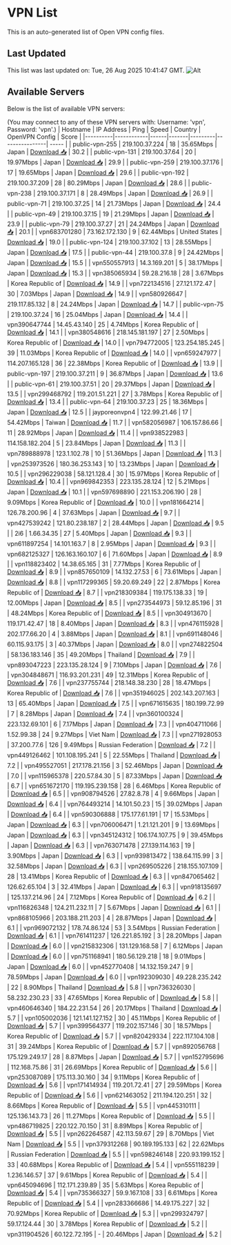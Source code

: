 # VPN List

This is an auto-generated list of Open VPN config files.

## Last Updated

This list was last updated on: Tue, 26 Aug 2025 10:41:47 GMT.
![Alt](https://repobeats.axiom.co/api/embed/186b98318ef1479477931607c1ad7d823f12451f.svg "Repobeats analytics image")

## Available Servers

Below is the list of available VPN servers:

(You may connect to any of these VPN servers with: Username: 'vpn', Password: 'vpn'.)
| Hostname | IP Address | Ping | Speed | Country | OpenVPN Config | Score |
|----------|------------|------|-------|---------|----------------| ----- |
| public-vpn-255 | 219.100.37.224 | 18 | 35.65Mbps | Japan | [Download 📥](./configs/server_0_JP.ovpn) | 30.2 |
| public-vpn-131 | 219.100.37.64 | 20 | 19.97Mbps | Japan | [Download 📥](./configs/server_1_JP.ovpn) | 29.9 |
| public-vpn-259 | 219.100.37.176 | 17 | 19.65Mbps | Japan | [Download 📥](./configs/server_2_JP.ovpn) | 29.6 |
| public-vpn-192 | 219.100.37.209 | 28 | 80.29Mbps | Japan | [Download 📥](./configs/server_3_JP.ovpn) | 28.6 |
| public-vpn-238 | 219.100.37.171 | 8 | 28.49Mbps | Japan | [Download 📥](./configs/server_4_JP.ovpn) | 26.9 |
| public-vpn-71 | 219.100.37.25 | 14 | 21.73Mbps | Japan | [Download 📥](./configs/server_5_JP.ovpn) | 24.4 |
| public-vpn-49 | 219.100.37.15 | 19 | 21.29Mbps | Japan | [Download 📥](./configs/server_6_JP.ovpn) | 23.9 |
| public-vpn-79 | 219.100.37.27 | 21 | 24.24Mbps | Japan | [Download 📥](./configs/server_7_JP.ovpn) | 20.1 |
| vpn683701280 | 73.162.172.130 | 9 | 62.44Mbps | United States | [Download 📥](./configs/server_8_US.ovpn) | 19.0 |
| public-vpn-124 | 219.100.37.102 | 13 | 28.55Mbps | Japan | [Download 📥](./configs/server_9_JP.ovpn) | 17.5 |
| public-vpn-44 | 219.100.37.8 | 9 | 24.42Mbps | Japan | [Download 📥](./configs/server_10_JP.ovpn) | 15.5 |
| vpn550557913 | 14.3.169.201 | 5 | 38.17Mbps | Japan | [Download 📥](./configs/server_11_JP.ovpn) | 15.3 |
| vpn385065934 | 59.28.216.18 | 28 | 3.67Mbps | Korea Republic of | [Download 📥](./configs/server_12_KR.ovpn) | 14.9 |
| vpn722134516 | 27.121.172.47 | 30 | 7.03Mbps | Japan | [Download 📥](./configs/server_13_JP.ovpn) | 14.9 |
| vpn580926647 | 219.117.85.132 | 8 | 24.24Mbps | Japan | [Download 📥](./configs/server_14_JP.ovpn) | 14.7 |
| public-vpn-75 | 219.100.37.24 | 16 | 25.04Mbps | Japan | [Download 📥](./configs/server_15_JP.ovpn) | 14.4 |
| vpn390647744 | 14.45.43.140 | 25 | 4.74Mbps | Korea Republic of | [Download 📥](./configs/server_16_KR.ovpn) | 14.1 |
| vpn380548616 | 218.145.181.197 | 27 | 2.50Mbps | Korea Republic of | [Download 📥](./configs/server_17_KR.ovpn) | 14.0 |
| vpn794772005 | 123.254.185.245 | 39 | 11.03Mbps | Korea Republic of | [Download 📥](./configs/server_18_KR.ovpn) | 14.0 |
| vpn659247977 | 114.207.165.128 | 36 | 22.38Mbps | Korea Republic of | [Download 📥](./configs/server_19_KR.ovpn) | 13.9 |
| public-vpn-197 | 219.100.37.211 | 9 | 36.87Mbps | Japan | [Download 📥](./configs/server_20_JP.ovpn) | 13.6 |
| public-vpn-61 | 219.100.37.51 | 20 | 29.37Mbps | Japan | [Download 📥](./configs/server_21_JP.ovpn) | 13.5 |
| vpn299468792 | 119.201.51.221 | 27 | 3.78Mbps | Korea Republic of | [Download 📥](./configs/server_22_KR.ovpn) | 13.4 |
| public-vpn-64 | 219.100.37.23 | 25 | 18.36Mbps | Japan | [Download 📥](./configs/server_23_JP.ovpn) | 12.5 |
| jayporeonvpn4 | 122.99.21.46 | 17 | 54.42Mbps | Taiwan | [Download 📥](./configs/server_24_TW.ovpn) | 11.7 |
| vpn582056987 | 106.157.86.66 | 11 | 28.92Mbps | Japan | [Download 📥](./configs/server_25_JP.ovpn) | 11.4 |
| vpn938522983 | 114.158.182.204 | 5 | 23.84Mbps | Japan | [Download 📥](./configs/server_26_JP.ovpn) | 11.3 |
| vpn789888978 | 123.1.102.78 | 10 | 51.36Mbps | Japan | [Download 📥](./configs/server_27_JP.ovpn) | 11.3 |
| vpn253973526 | 180.36.253.143 | 10 | 13.23Mbps | Japan | [Download 📥](./configs/server_28_JP.ovpn) | 10.5 |
| vpn296229038 | 58.121.128.4 | 30 | 15.97Mbps | Korea Republic of | [Download 📥](./configs/server_29_KR.ovpn) | 10.4 |
| vpn969842353 | 223.135.28.124 | 12 | 5.21Mbps | Japan | [Download 📥](./configs/server_30_JP.ovpn) | 10.1 |
| vpn597698890 | 221.153.206.190 | 28 | 9.09Mbps | Korea Republic of | [Download 📥](./configs/server_31_KR.ovpn) | 10.0 |
| vpn181664214 | 126.78.200.96 | 4 | 37.63Mbps | Japan | [Download 📥](./configs/server_32_JP.ovpn) | 9.7 |
| vpn427539242 | 121.80.238.187 | 2 | 28.44Mbps | Japan | [Download 📥](./configs/server_33_JP.ovpn) | 9.5 |
| 2i6 | 1.66.34.35 | 27 | 5.40Mbps | Japan | [Download 📥](./configs/server_34_JP.ovpn) | 9.3 |
| vpn611897254 | 14.101.163.7 | 8 | 2.95Mbps | Japan | [Download 📥](./configs/server_35_JP.ovpn) | 9.3 |
| vpn682125327 | 126.163.160.107 | 6 | 71.60Mbps | Japan | [Download 📥](./configs/server_36_JP.ovpn) | 8.9 |
| vpn118823402 | 14.38.65.165 | 31 | 7.77Mbps | Korea Republic of | [Download 📥](./configs/server_37_KR.ovpn) | 8.9 |
| vpn857650109 | 14.132.27.53 | 6 | 73.61Mbps | Japan | [Download 📥](./configs/server_38_JP.ovpn) | 8.8 |
| vpn117299365 | 59.20.69.249 | 22 | 2.87Mbps | Korea Republic of | [Download 📥](./configs/server_39_KR.ovpn) | 8.7 |
| vpn218309384 | 119.175.138.33 | 19 | 12.00Mbps | Japan | [Download 📥](./configs/server_40_JP.ovpn) | 8.5 |
| vpn273544973 | 59.12.85.196 | 31 | 48.24Mbps | Korea Republic of | [Download 📥](./configs/server_41_KR.ovpn) | 8.5 |
| vpn304913670 | 119.171.42.47 | 18 | 8.40Mbps | Japan | [Download 📥](./configs/server_42_JP.ovpn) | 8.3 |
| vpn476115928 | 202.177.66.20 | 4 | 3.88Mbps | Japan | [Download 📥](./configs/server_43_JP.ovpn) | 8.1 |
| vpn691148046 | 60.115.93.175 | 3 | 40.37Mbps | Japan | [Download 📥](./configs/server_44_JP.ovpn) | 8.0 |
| vpn274822504 | 58.136.183.146 | 35 | 49.20Mbps | Thailand | [Download 📥](./configs/server_45_TH.ovpn) | 7.9 |
| vpn893047223 | 223.135.28.124 | 9 | 7.10Mbps | Japan | [Download 📥](./configs/server_46_JP.ovpn) | 7.6 |
| vpn304848671 | 116.93.201.231 | 49 | 12.31Mbps | Korea Republic of | [Download 📥](./configs/server_47_KR.ovpn) | 7.6 |
| vpn237755744 | 218.148.38.230 | 28 | 18.47Mbps | Korea Republic of | [Download 📥](./configs/server_48_KR.ovpn) | 7.6 |
| vpn351946025 | 202.143.207.163 | 13 | 65.40Mbps | Japan | [Download 📥](./configs/server_49_JP.ovpn) | 7.5 |
| vpn671615635 | 180.199.72.99 | 7 | 8.28Mbps | Japan | [Download 📥](./configs/server_50_JP.ovpn) | 7.4 |
| vpn360100324 | 223.132.69.101 | 6 | 7.17Mbps | Japan | [Download 📥](./configs/server_51_JP.ovpn) | 7.3 |
| vpn404711066 | 1.52.99.38 | 24 | 9.27Mbps | Viet Nam | [Download 📥](./configs/server_52_VN.ovpn) | 7.3 |
| vpn271928053 | 37.200.77.6 | 126 | 9.49Mbps | Russian Federation | [Download 📥](./configs/server_53_RU.ovpn) | 7.2 |
| vpn449126462 | 101.108.195.241 | 5 | 22.55Mbps | Thailand | [Download 📥](./configs/server_54_TH.ovpn) | 7.2 |
| vpn495527051 | 217.178.21.156 | 3 | 52.46Mbps | Japan | [Download 📥](./configs/server_55_JP.ovpn) | 7.0 |
| vpn115965378 | 220.57.84.30 | 5 | 87.33Mbps | Japan | [Download 📥](./configs/server_56_JP.ovpn) | 6.7 |
| vpn651672170 | 119.195.239.158 | 28 | 6.46Mbps | Korea Republic of | [Download 📥](./configs/server_57_KR.ovpn) | 6.5 |
| vpn908794526 | 27.82.8.78 | 4 | 9.66Mbps | Japan | [Download 📥](./configs/server_58_JP.ovpn) | 6.4 |
| vpn764493214 | 14.101.50.23 | 15 | 39.02Mbps | Japan | [Download 📥](./configs/server_59_JP.ovpn) | 6.4 |
| vpn590306888 | 175.177.61.191 | 17 | 15.53Mbps | Japan | [Download 📥](./configs/server_60_JP.ovpn) | 6.3 |
| vpn706006471 | 1.21.121.201 | 9 | 13.69Mbps | Japan | [Download 📥](./configs/server_61_JP.ovpn) | 6.3 |
| vpn345124312 | 106.174.107.75 | 9 | 39.45Mbps | Japan | [Download 📥](./configs/server_62_JP.ovpn) | 6.3 |
| vpn763071478 | 27.139.114.163 | 19 | 3.90Mbps | Japan | [Download 📥](./configs/server_63_JP.ovpn) | 6.3 |
| vpn939813472 | 138.64.115.99 | 3 | 32.58Mbps | Japan | [Download 📥](./configs/server_64_JP.ovpn) | 6.3 |
| vpn269505226 | 218.155.107.109 | 28 | 13.41Mbps | Korea Republic of | [Download 📥](./configs/server_65_KR.ovpn) | 6.3 |
| vpn847065462 | 126.62.65.104 | 3 | 32.41Mbps | Japan | [Download 📥](./configs/server_66_JP.ovpn) | 6.3 |
| vpn918135697 | 125.137.214.96 | 24 | 7.12Mbps | Korea Republic of | [Download 📥](./configs/server_67_KR.ovpn) | 6.2 |
| vpn116826348 | 124.211.232.11 | 7 | 5.67Mbps | Japan | [Download 📥](./configs/server_68_JP.ovpn) | 6.1 |
| vpn868105966 | 203.188.211.203 | 4 | 28.87Mbps | Japan | [Download 📥](./configs/server_69_JP.ovpn) | 6.1 |
| vpn969072132 | 178.74.86.124 | 53 | 3.54Mbps | Russian Federation | [Download 📥](./configs/server_70_RU.ovpn) | 6.1 |
| vpn761411237 | 126.221.85.192 | 3 | 28.20Mbps | Japan | [Download 📥](./configs/server_71_JP.ovpn) | 6.0 |
| vpn215832306 | 131.129.168.58 | 7 | 6.12Mbps | Japan | [Download 📥](./configs/server_72_JP.ovpn) | 6.0 |
| vpn751168941 | 180.56.129.218 | 18 | 9.01Mbps | Japan | [Download 📥](./configs/server_73_JP.ovpn) | 6.0 |
| vpn452770408 | 14.132.159.247 | 9 | 78.59Mbps | Japan | [Download 📥](./configs/server_74_JP.ovpn) | 6.0 |
| vpn192309030 | 49.228.235.242 | 22 | 8.90Mbps | Thailand | [Download 📥](./configs/server_75_TH.ovpn) | 5.8 |
| vpn736326030 | 58.232.230.23 | 33 | 47.65Mbps | Korea Republic of | [Download 📥](./configs/server_76_KR.ovpn) | 5.8 |
| vpn460646340 | 184.22.231.54 | 26 | 20.17Mbps | Thailand | [Download 📥](./configs/server_77_TH.ovpn) | 5.7 |
| vpn105002036 | 121.141.127.152 | 30 | 45.11Mbps | Korea Republic of | [Download 📥](./configs/server_78_KR.ovpn) | 5.7 |
| vpn399564377 | 119.202.157.146 | 30 | 18.57Mbps | Korea Republic of | [Download 📥](./configs/server_79_KR.ovpn) | 5.7 |
| vpn820429334 | 222.117.104.108 | 31 | 39.24Mbps | Korea Republic of | [Download 📥](./configs/server_80_KR.ovpn) | 5.7 |
| vpn892056768 | 175.129.249.17 | 28 | 8.87Mbps | Japan | [Download 📥](./configs/server_81_JP.ovpn) | 5.7 |
| vpn152795696 | 112.168.75.86 | 31 | 26.69Mbps | Korea Republic of | [Download 📥](./configs/server_82_KR.ovpn) | 5.6 |
| vpn253087089 | 175.113.30.160 | 34 | 9.11Mbps | Korea Republic of | [Download 📥](./configs/server_83_KR.ovpn) | 5.6 |
| vpn171414934 | 119.201.72.41 | 27 | 29.59Mbps | Korea Republic of | [Download 📥](./configs/server_84_KR.ovpn) | 5.6 |
| vpn621463052 | 211.194.120.251 | 32 | 8.66Mbps | Korea Republic of | [Download 📥](./configs/server_85_KR.ovpn) | 5.5 |
| vpn445310111 | 125.136.143.73 | 26 | 11.27Mbps | Korea Republic of | [Download 📥](./configs/server_86_KR.ovpn) | 5.5 |
| vpn486719825 | 220.122.70.150 | 31 | 8.89Mbps | Korea Republic of | [Download 📥](./configs/server_87_KR.ovpn) | 5.5 |
| vpn262264587 | 42.113.59.67 | 29 | 8.70Mbps | Viet Nam | [Download 📥](./configs/server_88_VN.ovpn) | 5.5 |
| vpn379312268 | 90.189.195.133 | 62 | 22.62Mbps | Russian Federation | [Download 📥](./configs/server_89_RU.ovpn) | 5.5 |
| vpn598246148 | 220.93.199.152 | 33 | 40.68Mbps | Korea Republic of | [Download 📥](./configs/server_90_KR.ovpn) | 5.4 |
| vpn555118239 | 1.236.146.57 | 37 | 9.61Mbps | Korea Republic of | [Download 📥](./configs/server_91_KR.ovpn) | 5.4 |
| vpn645094696 | 112.171.239.89 | 35 | 5.63Mbps | Korea Republic of | [Download 📥](./configs/server_92_KR.ovpn) | 5.4 |
| vpn735366327 | 59.9.167.108 | 33 | 6.61Mbps | Korea Republic of | [Download 📥](./configs/server_93_KR.ovpn) | 5.4 |
| vpn283366686 | 14.49.175.227 | 32 | 70.92Mbps | Korea Republic of | [Download 📥](./configs/server_94_KR.ovpn) | 5.3 |
| vpn299324797 | 59.17.124.44 | 30 | 3.78Mbps | Korea Republic of | [Download 📥](./configs/server_95_KR.ovpn) | 5.2 |
| vpn311904526 | 60.122.72.195 | - | 20.46Mbps | Japan | [Download 📥](./configs/server_96_JP.ovpn) | 5.2 |
